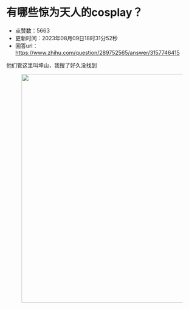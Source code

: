 # 有哪些惊为天人的cosplay？
- 点赞数：5663
- 更新时间：2023年08月09日18时31分52秒
- 回答url：https://www.zhihu.com/question/289752565/answer/3157746415
<body>
 <p data-pid="cpBvX_fN">他们管这里叫坤山，我搜了好久没找到</p>
 <figure data-size="normal">
  <img src="https://pic1.zhimg.com/50/v2-a2de0b4c55bf5e88b24c478639d71a89_720w.jpg?source=1940ef5c" data-rawwidth="600" data-rawheight="812" data-size="normal" data-original-token="v2-53163272b7fdd418665f561c5b94b6e5" data-default-watermark-src="https://picx.zhimg.com/50/v2-7d63028af4c14acb39688fba856a9149_720w.jpg?source=1940ef5c" class="origin_image zh-lightbox-thumb" width="600" data-original="https://pic1.zhimg.com/v2-a2de0b4c55bf5e88b24c478639d71a89_r.jpg?source=1940ef5c">
 </figure>
 <p></p>
</body>